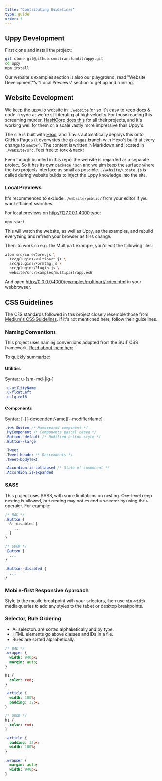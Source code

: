 ```yaml
---
title: "Contributing Guidelines"
type: guide
order: 4
---
```


## Uppy Development

First clone and install the project:

```bash
git clone git@github.com:transloadit/uppy.git
cd uppy
npm install
```

Our website's examples section is also our playground, read "Website Development"'s "Local Previews" section to get up and running.

## Website Development

We keep the [uppy.io](http://uppy.io) website in `./website` for so it's easy to keep docs & code in sync as we're still iterating at high velocity. For those reading this screaming murder, [HashiCorp does this](https://github.com/hashicorp/terraform/tree/master/website) for all their projects, and it's working well for them on a scale vastly more impressive than Uppy's.

The site is built with [Hexo](http://hexo.io/), and Travis automatically deploys this onto GitHub Pages (it overwrites the `gh-pages` branch with Hexo's build at every change to `master`). The content is written in Markdown and located in `./website/src`. Feel free to fork & hack!  

Even though bundled in this repo, the website is regarded as a separate project. So it has its own `package.json` and we aim keep the surface where the two projects interface as small as possible. `./website/update.js` is called during website builds to inject the Uppy knowledge into the site.

### Local Previews

It's recommended to exclude `./website/public/` from your editor if you want efficient searches.

For local previews on http://127.0.0.1:4000 type:

```bash
npm start
```

This will watch the website, as well as Uppy, as the examples, and rebuild everything and refresh your browser as files change.

Then, to work on e.g. the Multipart example, you'd edit the following files:

```bash
atom src/core/Core.js \
  src/plugins/Multipart.js \
  src/plugins/Formtag.js \
  src/plugins/Plugin.js \
  website/src/examples/multipart/app.es6
```

And open <http://0.0.0.0:4000/examples/multipart/index.html> in your webbrowser.

## CSS Guidelines

The CSS standards followed in this project closely resemble those from [Medium's CSS Guidelines](https://gist.github.com/fat/a47b882eb5f84293c4ed). If it's not mentioned here, follow their guidelines.

### Naming Conventions

This project uses naming conventions adopted from the SUIT CSS framework.
[Read about them here](https://github.com/suitcss/suit/blob/master/doc/naming-conventions.md).

To quickly summarize:

#### Utilities

Syntax: u-[sm-|md-|lg-]<utilityName>

```css
.u-utilityName
.u-floatLeft
.u-lg-col6
```

#### Components

Syntax: [<namespace>-]<ComponentName>[-descendentName][--modifierName]

```css
.twt-Button /* Namespaced component */
.MyComponent /* Components pascal cased */
.Button--default /* Modified button style */
.Button--large

.Tweet
.Tweet-header /* Descendents */
.Tweet-bodyText

.Accordion.is-collapsed /* State of component */
.Accordion.is-expanded
```

### SASS

This project uses SASS, with some limitations on nesting.  One-level deep nesting is allowed, but nesting may not extend a selector by using the `&` operator.  For example:

```sass
/* BAD */
.Button {
  &--disabled {
    ...
  }
}

/* GOOD */
.Button {
  ...
}

.Button--disabled {
  ...
}
```

### Mobile-first Responsive Approach

Style to the mobile breakpoint with your selectors, then use `min-width` media queries to add any styles to the tablet or desktop breakpoints.

### Selector, Rule Ordering

- All selectors are sorted alphabetically and by type.
- HTML elements go above classes and IDs in a file.
- Rules are sorted alphabetically.

```sass
/* BAD */
.wrapper {
  width: 940px;
  margin: auto;
}

h1 {
  color: red;
}

.article {
  width: 100%;
  padding: 32px;
}

/* GOOD */
h1 {
  color: red;
}

.article {
  padding: 32px;
  width: 100%;
}

.wrapper {
  margin: auto;
  width: 940px;
}
```
